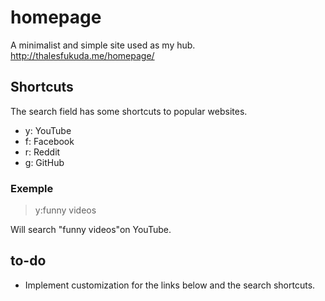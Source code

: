 # homepage
A minimalist and simple site used as my hub.
http://thalesfukuda.me/homepage/

## Shortcuts
The search field has some shortcuts to popular websites.

- y: YouTube
- f: Facebook
- r: Reddit
- g: GitHub

### Exemple
> y:funny videos

Will search "funny videos"on YouTube.

## to-do
- Implement customization for the links below and the search shortcuts.
